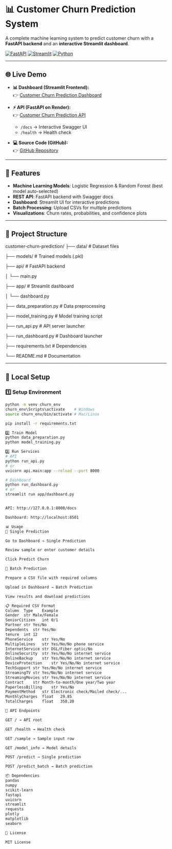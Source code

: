 # 📊 Customer Churn Prediction System

A complete machine learning system to predict customer churn with a **FastAPI backend** and an **interactive Streamlit dashboard**.

[![FastAPI](https://img.shields.io/badge/API-FastAPI-009688?logo=fastapi)](https://customer-churn-prediction-78oq.onrender.com/docs)
[![Streamlit](https://img.shields.io/badge/Dashboard-Streamlit-FF4B4B?logo=streamlit)](https://customer-churn-prediction-xoywtnzmbcegohqflqpe9m.streamlit.app)
[![Python](https://img.shields.io/badge/Python-3.9+-3776AB?logo=python)](https://www.python.org/)

---

## 🌐 Live Demo

- **📊 Dashboard (Streamlit Frontend):**  
  👉 [Customer Churn Prediction Dashboard](https://customer-churn-prediction-xoywtnzmbcegohqflgpe9m.streamlit.app)

- **⚡ API (FastAPI on Render):**  
  👉 [Customer Churn Prediction API](https://customer-churn-prediction-78oq.onrender.com)  

    - `/docs` → Interactive Swagger UI  
    - `/health` → Health check  

- **💻 Source Code (GitHub):**  
  👉 [GitHub Repository](https://github.com/deepanshu0110/customer-churn-prediction)



---

## 🌟 Features

- **Machine Learning Models**: Logistic Regression & Random Forest (best model auto-selected)  
- **REST API**: FastAPI backend with Swagger docs  
- **Dashboard**: Streamlit UI for interactive predictions  
- **Batch Processing**: Upload CSVs for multiple predictions  
- **Visualizations**: Churn rates, probabilities, and confidence plots  

---

## 📁 Project Structure

customer-churn-prediction/
├── data/ # Dataset files

├── models/ # Trained models (.pkl)

├── api/ # FastAPI backend

│ └── main.py

├── app/ # Streamlit dashboard

│ └── dashboard.py

├── data_preparation.py # Data preprocessing

├── model_training.py # Model training script

├── run_api.py # API server launcher

├── run_dashboard.py # Dashboard launcher

├── requirements.txt # Dependencies

└── README.md # Documentation


---

## 🚀 Local Setup

### 1️⃣ Setup Environment
```bash
python -m venv churn_env
churn_env\Scripts\activate    # Windows
source churn_env/bin/activate # Mac/Linux

pip install -r requirements.txt

2️⃣ Train Model
python data_preparation.py
python model_training.py

3️⃣ Run Services
# API
python run_api.py
# or
uvicorn api.main:app --reload --port 8000

# Dashboard
python run_dashboard.py
# or
streamlit run app/dashboard.py


API: http://127.0.0.1:8000/docs

Dashboard: http://localhost:8501

📊 Usage
🔹 Single Prediction

Go to Dashboard → Single Prediction

Review sample or enter customer details

Click Predict Churn

🔹 Batch Prediction

Prepare a CSV file with required columns

Upload in Dashboard → Batch Prediction

View results and download predictions

📋 Required CSV Format
Column	Type	Example
Gender	str	Male/Female
SeniorCitizen	int	0/1
Partner	str	Yes/No
Dependents	str	Yes/No
tenure	int	12
PhoneService	str	Yes/No
MultipleLines	str	Yes/No/No phone service
InternetService	str	DSL/Fiber optic/No
OnlineSecurity	str	Yes/No/No internet service
OnlineBackup	str	Yes/No/No internet service
DeviceProtection	str	Yes/No/No internet service
TechSupport	str	Yes/No/No internet service
StreamingTV	str	Yes/No/No internet service
StreamingMovies	str	Yes/No/No internet service
Contract	str	Month-to-month/One year/Two year
PaperlessBilling	str	Yes/No
PaymentMethod	str	Electronic check/Mailed check/...
MonthlyCharges	float	29.85
TotalCharges	float	358.20

🔧 API Endpoints

GET / → API root

GET /health → Health check

GET /sample → Sample input row

GET /model_info → Model details

POST /predict → Single prediction

POST /predict_batch → Batch prediction

📦 Dependencies
pandas
numpy
scikit-learn
fastapi
uvicorn
streamlit
requests
plotly
matplotlib
seaborn

📄 License

MIT License
